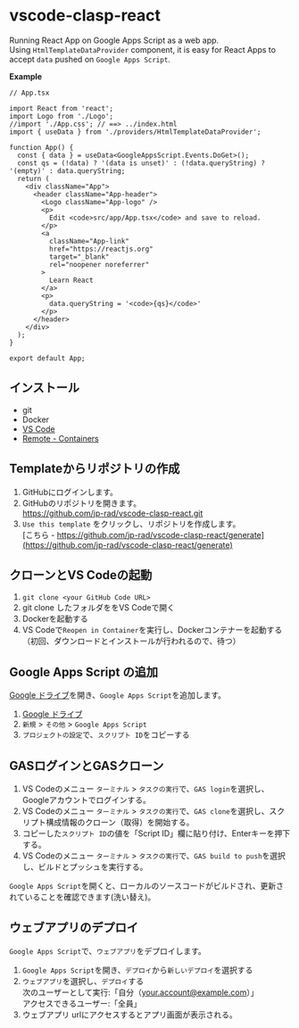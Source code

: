 # vscode-clasp-react

Running React App on Google Apps Script as a web app.  
Using `HtmlTemplateDataProvider` component, it is easy for React Apps to accept `data` pushed on `Google Apps Script`.  

**Example**
``` App.tsx
// App.tsx

import React from 'react';
import Logo from './Logo';
//import './App.css'; // ==> ../index.html
import { useData } from './providers/HtmlTemplateDataProvider';

function App() {
  const { data } = useData<GoogleAppsScript.Events.DoGet>();
  const qs = (!data) ? '(data is unset)' : (!data.queryString) ? '(empty)' : data.queryString;
  return (
    <div className="App">
      <header className="App-header">
        <Logo className="App-logo" />
        <p>
          Edit <code>src/app/App.tsx</code> and save to reload.
        </p>
        <a
          className="App-link"
          href="https://reactjs.org"
          target="_blank"
          rel="noopener noreferrer"
        >
          Learn React
        </a>
        <p>
          data.queryString = '<code>{qs}</code>'
        </p>
      </header>
    </div>
  );
}

export default App;

```

## インストール

- git
- Docker
- [VS Code](https://code.visualstudio.com/download)
- [Remote - Containers](https://marketplace.visualstudio.com/items?itemName=ms-vscode-remote.remote-containers)

## Templateからリポジトリの作成

1. GitHubにログインします。
1. GitHubのリポジトリを開きます。  
https://github.com/jp-rad/vscode-clasp-react.git
1. `Use this template` をクリックし、リポジトリを作成します。  
[こちら - https://github.com/jp-rad/vscode-clasp-react/generate](https://github.com/jp-rad/vscode-clasp-react/generate)

## クローンとVS Codeの起動

1. `git clone <your GitHub Code URL>`
1. git clone したフォルダををVS Codeで開く
1. Dockerを起動する
1. VS Codeで`Reopen in Container`を実行し、Dockerコンテナーを起動する  
（初回、ダウンロードとインストールが行われるので、待つ）

## Google Apps Script の追加

[Google ドライブ](https://drive.google.com/drive/my-drive)を開き、`Google Apps Script`を追加します。

1. [Google ドライブ](https://drive.google.com/drive/my-drive)
1. `新規` > `その他` > `Google Apps Script`
1. `プロジェクトの設定`で、`スクリプト ID`をコピーする

## GASログインとGASクローン

1. VS Codeのメニュー `ターミナル` > `タスクの実行`で、`GAS login`を選択し、Googleアカウントでログインする。
1. VS Codeのメニュー `ターミナル` > `タスクの実行`で、`GAS clone`を選択し、スクリプト構成情報のクローン（取得）を開始する。
1. コピーした`スクリプト ID`の値を「Script ID」欄に貼り付け、Enterキーを押下する。
1. VS Codeのメニュー `ターミナル` > `タスクの実行`で、`GAS build to push`を選択し、ビルドとプッシュを実行する。

`Google Apps Script`を開くと、ローカルのソースコードがビルドされ、更新されていることを確認できます(洗い替え)。

## ウェブアプリのデプロイ

`Google Apps Script`で、`ウェブアプリ`をデプロイします。

1. `Google Apps Script`を開き、`デプロイ`から`新しいデプロイ`を選択する
1. `ウェブアプリ`を選択し、`デプロイ`する  
次のユーザーとして実行:「自分（your.account@example.com）」  
アクセスできるユーザー:「全員」  
1. ウェブアプリ urlにアクセスするとアプリ画面が表示される。


